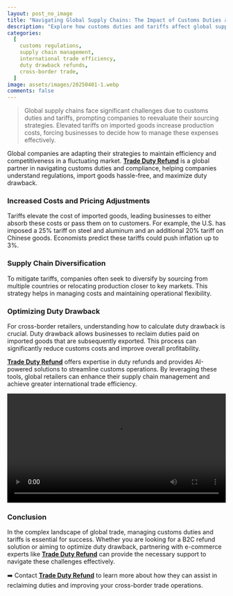 ```yaml
---
layout: post_no_image
title: "Navigating Global Supply Chains: The Impact of Customs Duties and Tariffs"
description: "Explore how customs duties and tariffs affect global supply chains, and learn strategies for cross-border retailers to manage costs and optimize duty drawback."
categories:
  [
    customs regulations,
    supply chain management,
    international trade efficiency,
    duty drawback refunds,
    cross-border trade,
  ]
image: assets/images/20250401-1.webp
comments: false
---
```


> Global supply chains face significant challenges due to customs duties and tariffs, prompting companies to reevaluate their sourcing strategies. Elevated tariffs on imported goods increase production costs, forcing businesses to decide how to manage these expenses effectively.

Global companies are adapting their strategies to maintain efficiency and competitiveness in a fluctuating market. [**Trade Duty Refund**](https://tradedutyrefund.com?utm_source=Blog&utm_medium=Link&utm_campaign=20250401Article) is a global partner in navigating customs duties and compliance, helping companies understand regulations, import goods hassle-free, and maximize duty drawback.

### Increased Costs and Pricing Adjustments

Tariffs elevate the cost of imported goods, leading businesses to either absorb these costs or pass them on to customers. For example, the U.S. has imposed a 25% tariff on steel and aluminum and an additional 20% tariff on Chinese goods. Economists predict these tariffs could push inflation up to 3%.

### Supply Chain Diversification

To mitigate tariffs, companies often seek to diversify by sourcing from multiple countries or relocating production closer to key markets. This strategy helps in managing costs and maintaining operational flexibility.

### Optimizing Duty Drawback

For cross-border retailers, understanding how to calculate duty drawback is crucial. Duty drawback allows businesses to reclaim duties paid on imported goods that are subsequently exported. This process can significantly reduce customs costs and improve overall profitability.

[**Trade Duty Refund**](https://tradedutyrefund.com?utm_source=Blog&utm_medium=Link&utm_campaign=20250401Article) offers expertise in duty refunds and provides AI-powered solutions to streamline customs operations. By leveraging these tools, global retailers can enhance their supply chain management and achieve greater international trade efficiency.

<div class="responsive-video">
  <video controls preload loop autoplay >
    <source src="/assets/images/20250401-Video-Large.mp4" type="video/mp4" media="(min-width: 768px)">
    <source src="/assets/images/20250401-Video-Mid.mp4" type="video/mp4" media="(min-width: 576px) and (max-width: 767px)">
    <source src="/assets/images/20250401-Video-Small.mp4" type="video/mp4" media="(max-width: 575px)">
    Your browser does not support the video tag.
  </video>
</div>

### Conclusion

In the complex landscape of global trade, managing customs duties and tariffs is essential for success. Whether you are looking for a B2C refund solution or aiming to optimize duty drawback, partnering with e-commerce experts like [**Trade Duty Refund**](https://tradedutyrefund.com?utm_source=Blog&utm_medium=Link&utm_campaign=20250401Article) can provide the necessary support to navigate these challenges effectively.

➡️ Contact [**Trade Duty Refund**](https://tradedutyrefund.com/contact-us.html?utm_source=Blog&utm_medium=Link&utm_campaign=20250401Article) to learn more about how they can assist in reclaiming duties and improving your cross-border trade operations.

<style>
  .responsive-video video {
    width: 100%;
    height: auto;
    margin: 0 auto;
    display: block;
  }
</style>

